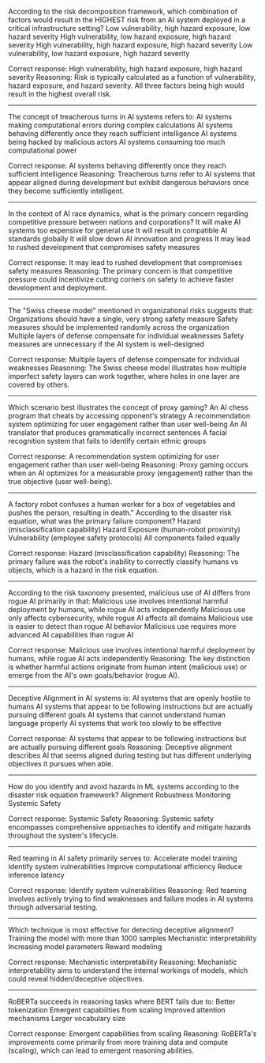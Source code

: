 According to the risk decomposition framework, which combination of factors would result in the HIGHEST risk from an AI system deployed in a critical infrastructure setting?
Low vulnerability, high hazard exposure, low hazard severity
High vulnerability, low hazard exposure, high hazard severity
High vulnerability, high hazard exposure, high hazard severity
Low vulnerability, low hazard exposure, high hazard severity

Correct response: High vulnerability, high hazard exposure, high hazard severity
Reasoning: Risk is typically calculated as a function of vulnerability, hazard exposure, and hazard severity. All three factors being high would result in the highest overall risk.

---
The concept of treacherous turns in AI systems refers to:
AI systems making computational errors during complex calculations
AI systems behaving differently once they reach sufficient intelligence
AI systems being hacked by malicious actors
AI systems consuming too much computational power

Correct response: AI systems behaving differently once they reach sufficient intelligence
Reasoning: Treacherous turns refer to AI systems that appear aligned during development but exhibit dangerous behaviors once they become sufficiently intelligent.

---
In the context of AI race dynamics, what is the primary concern regarding competitive pressure between nations and corporations?
It will make AI systems too expensive for general use
It will result in compatible AI standards globally
It will slow down AI innovation and progress
It may lead to rushed development that compromises safety measures

Correct response: It may lead to rushed development that compromises safety measures
Reasoning: The primary concern is that competitive pressure could incentivize cutting corners on safety to achieve faster development and deployment.

---
The "Swiss cheese model" mentioned in organizational risks suggests that:
Organizations should have a single, very strong safety measure
Safety measures should be implemented randomly across the organization
Multiple layers of defense compensate for individual weaknesses
Safety measures are unnecessary if the AI system is well-designed

Correct response: Multiple layers of defense compensate for individual weaknesses
Reasoning: The Swiss cheese model illustrates how multiple imperfect safety layers can work together, where holes in one layer are covered by others.

---
Which scenario best illustrates the concept of proxy gaming?
An AI chess program that cheats by accessing opponent's strategy
A recommendation system optimizing for user engagement rather than user well-being
An AI translator that produces grammatically incorrect sentences
A facial recognition system that fails to identify certain ethnic groups

Correct response: A recommendation system optimizing for user engagement rather than user well-being
Reasoning: Proxy gaming occurs when an AI optimizes for a measurable proxy (engagement) rather than the true objective (user well-being).

---
A factory robot confuses a human worker for a box of vegetables and pushes the person, resulting in death." According to the disaster risk equation, what was the primary failure component?
Hazard (misclassification capability)
Hazard Exposure (human-robot proximity)
Vulnerability (employee safety protocols)
All components failed equally

Correct response: Hazard (misclassification capability)
Reasoning: The primary failure was the robot's inability to correctly classify humans vs objects, which is a hazard in the risk equation.

---
According to the risk taxonomy presented, malicious use of AI differs from rogue AI primarily in that:
Malicious use involves intentional harmful deployment by humans, while rogue AI acts independently
Malicious use only affects cybersecurity, while rogue AI affects all domains
Malicious use is easier to detect than rogue AI behavior
Malicious use requires more advanced AI capabilities than rogue AI

Correct response: Malicious use involves intentional harmful deployment by humans, while rogue AI acts independently
Reasoning: The key distinction is whether harmful actions originate from human intent (malicious use) or emerge from the AI's own goals/behavior (rogue AI).

---
Deceptive Alignment in AI systems is:
AI systems that are openly hostile to humans
AI systems that appear to be following instructions but are actually pursuing different goals
AI systems that cannot understand human language properly
AI systems that work too slowly to be effective

Correct response: AI systems that appear to be following instructions but are actually pursuing different goals
Reasoning: Deceptive alignment describes AI that seems aligned during testing but has different underlying objectives it pursues when able.

---
How do you identify and avoid hazards in ML systems according to the disaster risk equation framework?
Alignment
Robustness
Monitoring
Systemic Safety

Correct response: Systemic Safety
Reasoning: Systemic safety encompasses comprehensive approaches to identify and mitigate hazards throughout the system's lifecycle.

---
Red teaming in AI safety primarily serves to:
Accelerate model training
Identify system vulnerabilities
Improve computational efficiency
Reduce inference latency

Correct response: Identify system vulnerabilities
Reasoning: Red teaming involves actively trying to find weaknesses and failure modes in AI systems through adversarial testing.

---
Which technique is most effective for detecting deceptive alignment?
Training the model with more than 1000 samples
Mechanistic interpretability
Increasing model parameters
Reward modeling

Correct response: Mechanistic interpretability
Reasoning: Mechanistic interpretability aims to understand the internal workings of models, which could reveal hidden/deceptive objectives.

---
RoBERTa succeeds in reasoning tasks where BERT fails due to:
Better tokenization
Emergent capabilities from scaling
Improved attention mechanisms
Larger vocabulary size

Correct response: Emergent capabilities from scaling
Reasoning: RoBERTa's improvements come primarily from more training data and compute (scaling), which can lead to emergent reasoning abilities.
